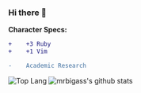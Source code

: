 ### Hi there 👋

**Character Specs:**
```diff
+    +3 Ruby
+    +1 Vim

-    Academic Research
```
![Top Lang](https://github-readme-stats.vercel.app/api/top-langs/?username=kakubin&hide=html)
![mrbigass's github stats](https://github-readme-stats.vercel.app/api?username=kakubin&show_icons=true&count_private=true&line_height=40)
